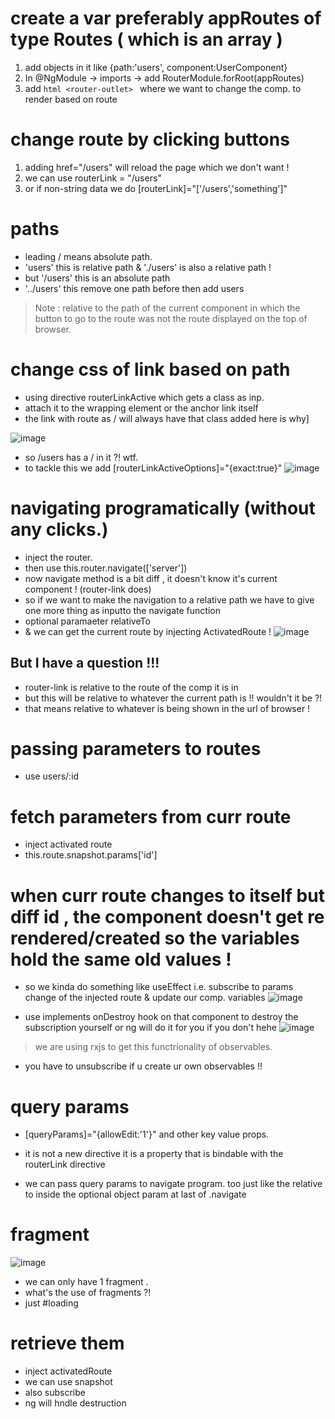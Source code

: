 # create a var preferably appRoutes of type Routes ( which is an array )
1. add objects in it like {path:'users', component:UserComponent}
2. In @NgModule -> imports -> add RouterModule.forRoot(appRoutes)
3. add ```html <router-outlet> ``` where we want to change the comp. to render based on route

# change route by clicking buttons
1. adding href="/users" will reload the page which we don't want !
2. we can use routerLink = "/users"
3. or if non-string data we do [routerLink]="['/users','something']"

# paths
- leading / means absolute path.
- 'users' this is relative path & './users' is also a relative path ! 
- but '/users' this is an absolute path
- '../users' this remove one path before then add users

> Note : relative to the path of the current component in which the button to go to the route was not the route displayed on the top of browser.

# change css of link based on path
- using directive routerLinkActive which gets a class as inp.
- attach it to the wrapping element or the anchor link itself
- the link with route as / will always have that class added here is why]

![image](https://user-images.githubusercontent.com/60461699/203029161-7cb5baef-542b-448f-8b85-217f6a78e65c.png)
- so /users has a / in it ?! wtf.
- to tackle this we add [routerLinkActiveOptions]="{exact:true}"
![image](https://user-images.githubusercontent.com/60461699/203028083-bd08f034-5971-459c-ad87-803c9d2c108c.png)


# navigating programatically (without any clicks.)
- inject the router.
- then use this.router.navigate(['server'])
- now navigate method is a bit diff , it doesn't know it's current component ! (router-link does)
- so if we want to make the navigation to a relative path we have to give one more thing as inputto the navigate function
- optional paramaeter relativeTo
- & we can get the current route by injecting ActivatedRoute ! 
![image](https://user-images.githubusercontent.com/60461699/203031520-d88e1da0-0352-4dde-9ca0-316833315aec.png)

## But I have a question !!!
- router-link is relative to the route of the comp it is in
- but this will be relative to whatever the current path is !! wouldn't it be ?!
- that means relative to whatever is being shown in the url of browser !


# passing parameters to routes
- use users/:id
# fetch parameters from curr route
- inject activated route
- this.route.snapshot.params['id']
# when curr route changes to itself but diff id , the component doesn't get re rendered/created so the variables hold the same old values !
- so we kinda do something like useEffect i.e. subscribe to params change of the injected route & update our comp. variables
![image](https://user-images.githubusercontent.com/60461699/203033973-afc77596-94f7-4d12-898c-be89e3b3cc8d.png)

- use implements onDestroy hook on that component to destroy the subscription yourself or ng will do it for you if you don't hehe
![image](https://user-images.githubusercontent.com/60461699/203034874-48bbf9ed-21ea-4cc5-871c-54772268eaaa.png)
> we are using rxjs to get this functrionality of observables.
- you have to unsubscribe if u create ur own observables !!

# query params
- [queryParams]="{allowEdit:'1'}" and other key value props.
- it is not a new directive it is a property that is bindable with the routerLink directive

- we can pass query params to navigate program. too just like the relative to inside the optional object param at last of .navigate

# fragment
![image](https://user-images.githubusercontent.com/60461699/203035914-e4a8b14e-9df1-47d5-a9d4-de4b81432718.png)
- we can only have 1 fragment .
- what's the use of fragments ?!
- just #loading

# retrieve them
- inject activatedRoute
- we can use snapshot
- also subscribe
- ng will hndle destruction


